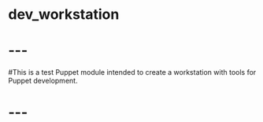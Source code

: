 # dev_workstation
# ---
#This is a test Puppet module intended to create a workstation with tools for Puppet development.
# ---
